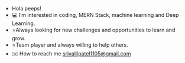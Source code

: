 - Hola peeps!
- 💻 I’m interested in coding, MERN Stack, machine learning and Deep Learning.
- ⭐Always looking for new challenges and opportunities to learn and grow.
- ⭐Team player and always willing to help others.
- ✉️ How to reach me srivallipatel1105@gmail.com
   <!---
phoenixERic/phoenixERic is a ✨ special ✨ repository because its `README.md` (this file) appears on your GitHub profile.
You can click the Preview link to take a look at your changes.
--->
